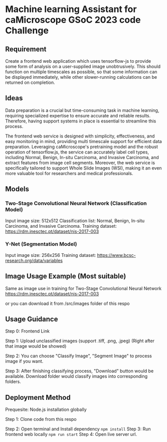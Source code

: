 # Machine learning Assistant for caMicroscope GSoC 2023 code Challenge

## Requirement
Create a frontend web application which uses tensorflow-js to provide some form of analysis on a user-supplied image unobtrusively. This should function on multiple timescales as possible, so that some information can be displayed immediately, while other slower-running calculations can be returned on completion.

## Ideas
Data preparation is a crucial but time-consuming task in machine learning, requiring specialized expertise to ensure accurate and reliable results. Therefore, having support systems in place is essential to streamline this process.

The frontend web service is designed with simplicity, effectiveness, and easy monitoring in mind, providing multi timescale support for efficient data preparation. Leveraging caMicroscope's pretraining model and the robust operation of tensorflow.js, the service can accurately label cell types, including Normal, Benign, In-situ Carcinoma, and Invasive Carcinoma, and extract features from image cell segments. Moreover, the web service is specifically tailored to support Whole Slide Images (WSI), making it an even more valuable tool for researchers and medical professionals.

## Models
### Two-Stage Convolutional Neural Network (Classification Model)
Input image size: 512x512
Classification list: Normal, Benign, In-situ Carcinoma, and Invasive Carcinoma.
Training dataset: https://rdm.inesctec.pt/dataset/nis-2017-003

### Y-Net (Segmentation Model)
Input image size: 256x256
Training dataset: https://www.bcsc-research.org/data/variables

## Image Usage Example (Most suitable)
Same as image use in training for Two-Stage Convolutional Neural Network
https://rdm.inesctec.pt/dataset/nis-2017-003

or you can download it from /src/images folder of this respo

## Usage Guidance
Step 0: Frontend Link 

Step 1: Upload unclassified images (support .tiff, .png, .jpeg) (Right after that image would be showed)

Step 2: You can choose "Classify Image", "Segment Image" to process image if you want.

Step 3: After finishing classifying process, "Download" button would be available. Download folder would classify images into corresponding folders.

## Deployment Method
Prequesite: Node.js installation globally

Step 1: Clone code from this respo

Step 2: Open terminal and Install dependency
```npm install```
Step 3: Run frontend web locally
```npm run start```
Step 4: Open live server url.

